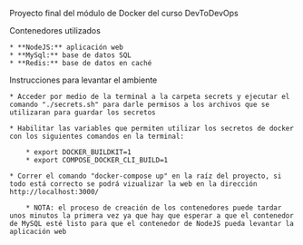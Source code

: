 Proyecto final del módulo de Docker del curso DevToDevOps

Contenedores utilizados

    * **NodeJS:** aplicación web
    * **MySql:** base de datos SQL
    * **Redis:** base de datos en caché

Instrucciones para levantar el ambiente

    * Acceder por medio de la terminal a la carpeta secrets y ejecutar el comando "./secrets.sh" para darle permisos a los archivos que se utilizaran para guardar los secretos

    * Habilitar las variables que permiten utilizar los secretos de docker con los siguientes comandos en la terminal:

        * export DOCKER_BUILDKIT=1
        * export COMPOSE_DOCKER_CLI_BUILD=1

    * Correr el comando "docker-compose up" en la raíz del proyecto, si todo está correcto se podrá vizualizar la web en la dirección http://localhost:3000/

        * NOTA: el proceso de creación de los contenedores puede tardar unos minutos la primera vez ya que hay que esperar a que el contenedor de MySQL esté listo para que el contenedor de NodeJS pueda levantar la aplicación web